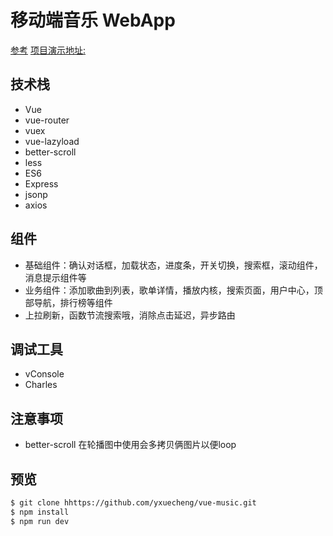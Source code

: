
# 移动端音乐 WebApp

[参考](https://github.com/yxuecheng/vue-music-webapp)
[项目演示地址:](https://yxuecheng.github.io/vue-music/dist/)

## 技术栈

- Vue
- vue-router
- vuex
- vue-lazyload
- better-scroll
- less
- ES6
- Express
- jsonp
- axios

## 组件

- 基础组件：确认对话框，加载状态，进度条，开关切换，搜索框，滚动组件，消息提示组件等
- 业务组件：添加歌曲到列表，歌单详情，播放内核，搜索页面，用户中心，顶部导航，排行榜等组件
- 上拉刷新，函数节流搜索哦，消除点击延迟，异步路由

## 调试工具 

- vConsole
- Charles

## 注意事项

- better-scroll 在轮播图中使用会多拷贝俩图片以便loop

## 预览

``` bash
$ git clone hhttps://github.com/yxuecheng/vue-music.git
$ npm install
$ npm run dev
```